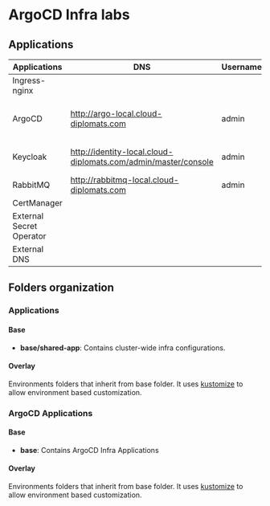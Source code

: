 # ArgoCD Infra labs

## Applications

| Applications  | DNS | Username  | Password | Links | Comments |
| ------------- | ------------- | ------------- | ------------- | ------------- | ------------- |
| Ingress-nginx | | | | <https://kubernetes.github.io/ingress-nginx> | |
| ArgoCD |  <http://argo-local.cloud-diplomats.com> | admin  | get password at init script | <https://argo-cd.readthedocs.io/en/stable>  | |
| Keycloak | <http://identity-local.cloud-diplomats.com/admin/master/console>  | admin  | password |  <https://www.keycloak.org>  | To activate metrics realmsSettings/events/metrics-listener |
| RabbitMQ  | <http://rabbitmq-local.cloud-diplomats.com>  | admin  | password | <https://www.rabbitmq.com>  | |
| CertManager | | | | <https://cert-manager.io/> | |
| External Secret Operator | | | | <https://external-secrets.io/latest> | |
| External DNS | | | | <https://kubernetes-sigs.github.io/external-dns/v0.13.6/> | |

## Folders organization

### Applications

#### Base

- **base/shared-app**: Contains cluster-wide infra configurations.

#### Overlay

Environments folders that inherit from base folder. It uses [kustomize](https://github.com/kubernetes-sigs/kustomize) to allow environment based customization.

### ArgoCD Applications

#### Base

- **base**: Contains ArgoCD Infra Applications

#### Overlay

Environments folders that inherit from base folder. It uses [kustomize](https://github.com/kubernetes-sigs/kustomize) to allow environment based customization.
